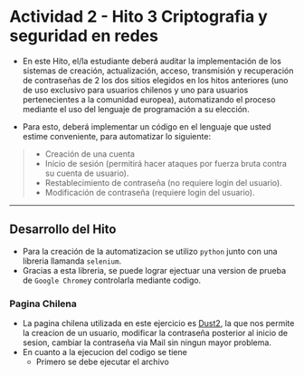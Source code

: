 Actividad 2 - Hito 3 Criptografia y seguridad en redes
===============
- En este Hito, el/la estudiante deberá auditar la implementación de los sistemas de creación, actualización, acceso, transmisión y recuperación de contraseñas de 2 los dos sitios elegidos en los hitos anteriores (uno de uso exclusivo para usuarios chilenos y uno para usuarios pertenecientes a la comunidad europea), automatizando el proceso mediante el uso del lenguaje de programación a su elección.

- Para esto, deberá implementar un código en el lenguaje que usted estime conveniente, para automatizar lo siguiente:
>
> - Creación de una cuenta
> - Inicio de sesión (permitirá hacer ataques por fuerza bruta contra su cuenta de usuario).
> - Restablecimiento de contraseña (no requiere login del usuario).
> - Modificación de contraseña (requiere login del usuario).
> 
_________________

## Desarrollo del Hito
- Para la creación de la automatizacion se utilizo `python` junto con una libreria llamanda `selenium`.
- Gracias a esta libreria, se puede lograr ejectuar una version de prueba de `Google Chrome`y controlarla mediante codigo.

### Pagina Chilena 
- La pagina chilena utilizada en este ejercicio es [Dust2](https://dust2.gg/), la que nos permite la creacion de un usuario, modificar la contraseña posterior al inicio de sesion, cambiar la contraseña via Mail sin ningun mayor problema.
- En cuanto a la ejecucion del codigo se tiene
  - Primero se debe ejecutar el archivo 
